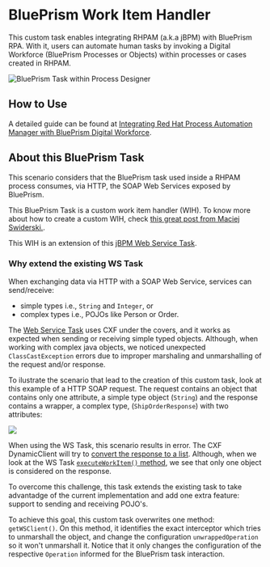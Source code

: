 # BluePrism Work Item Handler

This custom task enables integrating RHPAM (a.k.a jBPM) with BluePrism RPA. With it, users can automate human tasks by invoking a Digital Workforce (BluePrism Processes or Objects) within processes or cases created in RHPAM.

![BluePrism Task within Process Designer](./docs/1-blueprism-wih.png)


## How to Use

A detailed guide can be found at [Integrating Red Hat Process Automation Manager with BluePrism Digital Workforce](https://redhat-ba-partners.github.io/blueprism/guide/guide.html).

## About this BluePrism Task

This scenario considers that the BluePrism task used inside a RHPAM process consumes, via HTTP, the SOAP Web Services exposed by BluePrism.

This BluePrism Task is a custom work item handler (WIH). To know more about how to create a custom WIH, check [this great post from Maciej Swiderski.](http://mswiderski.blogspot.com/2018/04/jbpm-work-items-are-really-simple.html).

This WIH is an extension of this [jBPM Web Service Task](https://github.com/kiegroup/jbpm/blob/master/jbpm-workitems/jbpm-workitems-webservice/src/main/java/org/jbpm/process/workitem/webservice/WebServiceWorkItemHandler.java).

### Why extend the existing WS Task  

When exchanging data via HTTP with a SOAP Web Service, services can send/receive:
- simple types i.e., `String` and `Integer`, or
- complex types i.e., POJOs like Person or Order.

The [Web Service Task](https://github.com/kiegroup/jbpm/blob/master/jbpm-workitems/jbpm-workitems-webservice/src/main/java/org/jbpm/process/workitem/webservice/WebServiceWorkItemHandler.java) uses CXF under the covers, and it works as expected when sending or receiving simple typed objects. Although, when working with complex java objects, we noticed unexpected `ClassCastException` errors due to improper marshaling and unmarshalling of the request and/or response.

To ilustrate the scenario that lead to the creation of this custom task, look at this example of a HTTP SOAP request. The request contains an object that contains only one attribute, a simple type object (`String`) and the response contains a wrapper, a complex type, (`ShipOrderResponse`) with two attributes:

![](docs/2-ws-example.png)

When using the WS Task, this scenario results in error. The CXF DynamicClient will try to [convert the response to a list](https://github.com/apache/cxf/blob/ab3df13b8d15aa36365eb2e10b5961d17330d9a2/core/src/main/java/org/apache/cxf/endpoint/ClientImpl.java#L646). Although, when we look at the WS Task [`executeWorkItem()` method](https://github.com/kiegroup/jbpm/blob/03a55287e1fb297a16d8986364086ba2dc6fd6da/jbpm-workitems/jbpm-workitems-webservice/src/main/java/org/jbpm/process/workitem/webservice/WebServiceWorkItemHandler.java#L392), we see that only one object is considered on the response.

To overcome this challenge, this task extends the existing task to take advantadge of the current implementation and add one extra feature: support to sending and receiving POJO's.

To achieve this goal, this custom task overwrites one method: `getWSClient()`. On this method, it identifies the exact interceptor which tries to unmarshall the object, and change the configuration `unwrappedOperation` so it won't unmarshall it. Notice that it only changes the configuration of the respective `Operation` informed for the BluePrism task interaction.
